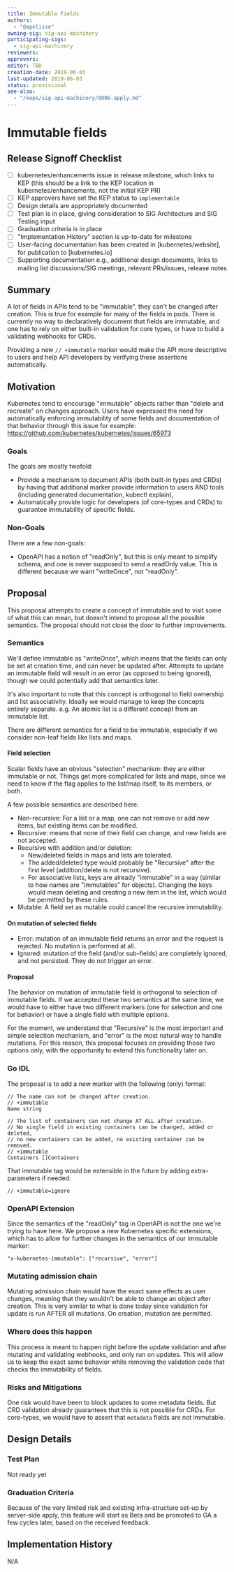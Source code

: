 ```yaml
---
title: Immutable Fields
authors:
  - "@apelisse"
owning-sig: sig-api-machinery
participating-sigs:
  - sig-api-machinery
reviewers:
approvers:
editor: TBD
creation-date: 2019-06-03
last-updated: 2019-06-03
status: provisional
see-also:
  - "/keps/sig-api-machinery/0006-apply.md"
---
```


# Immutable fields

## Release Signoff Checklist

- [ ] kubernetes/enhancements issue in release milestone, which links to KEP (this should be a link to the KEP location in kubernetes/enhancements, not the initial KEP PR)
- [ ] KEP approvers have set the KEP status to `implementable`
- [ ] Design details are appropriately documented
- [ ] Test plan is in place, giving consideration to SIG Architecture and SIG Testing input
- [ ] Graduation criteria is in place
- [ ] "Implementation History" section is up-to-date for milestone
- [ ] User-facing documentation has been created in [kubernetes/website], for publication to [kubernetes.io]
- [ ] Supporting documentation e.g., additional design documents, links to mailing list discussions/SIG meetings, relevant PRs/issues, release notes

## Summary

A lot of fields in APIs tend to be "immutable", they can't be changed after
creation. This is true for example for many of the fields in pods. There is
currently no way to declaratively document that fields are immutable, and one
has to rely on either built-in validation for core types, or have to build a
validating webhooks for CRDs.

Providing a new `// +immutable` marker would make the API more descriptive to
users and help API developers by verifying these assertions automatically.

## Motivation

Kubernetes tend to encourage "immutable" objects rather than "delete and
recreate" on changes approach. Users have expressed the need for automatically
enforcing immutability of some fields and documentation of that behavior through
this issue for example: https://github.com/kubernetes/kubernetes/issues/65973

### Goals

The goals are mostly twofold:
- Provide a mechanism to document APIs (both built-in types and CRDs) by having
  that additional marker provide information to users AND tools (including
  generated documentation, kubectl explain),
- Automatically provide logic for developers (of core-types and CRDs) to
  guarantee immutability of specific fields.

### Non-Goals

There are a few non-goals:
- OpenAPI has a notion of "readOnly", but this is only meant to simplify schema,
  and one is never supposed to send a readOnly value. This is different because
  we want "writeOnce", not "readOnly".

## Proposal

This proposal attempts to create a concept of immutable and to visit some of
what this can mean, but doesn't intend to propose all the possible
semantics. The proposal should not close the door to further improvements.

### Semantics

We'll define immutable as "writeOnce", which means that the fields can only be
set at creation time, and can never be updated after. Attempts to update an
immutable field will result in an error (as opposed to being ignored), though we
could potentially add that semantics later.

It's also important to note that this concept is orthogonal to field ownership
and list associativity. Ideally we would manage to keep the concepts entirely
separate. e.g. An atomic list is a different concept from an immutable list.

There are different semantics for a field to be immutable, especially if we
consider non-leaf fields like lists and maps.

#### Field selection

Scalar fields have an obvious "selection" mechanism: they are either immutable
or not. Things get more complicated for lists and maps, since we need to know if
the flag applies to the list/map itself, to its members, or both.

A few possible semantics are described here:

- Non-recursive: For a list or a map, one can not remove or add new items, but
  existing items can be modified.
- Recursive: means that none of their field can change, and new fields are not
  accepted.
- Recursive with addition and/or deletion:
  - New/deleted fields in maps and lists are tolerated.
  - The added/deleted type would probably be "Recursive" after the first level
    (addition/delete is not recursive).
  - For associative lists, keys are already "immutable" in a way (similar to how
    names are "immutables" for objects). Changing the keys would mean deleting
    and creating a new item in the list, which would be permitted by these
    rules.
- Mutable: A field set as mutable could cancel the recursive immutability.

#### On mutation of selected fields

- Error: mutation of an immutable field returns an error and the request is
  rejected. No mutation is performed at all.
- Ignored: mutation of the field (and/or sub-fields) are completely ignored, and
  not persisted. They do not trigger an error.

#### Proposal

The behavior on mutation of immutable field is orthogonal to selection of
immutable fields. If we accepted these two semantics at the same time, we would
have to either have two different markers (one for selection and one for
behavior) or have a single field with multiple options.

For the moment, we understand that "Recursive" is the most important and simple
selection mechanism, and "error" is the most natural way to handle
mutations. For this reason, this proposal focuses on providing those two options
only, with the opportunity to extend this functionality later on.

### Go IDL

The proposal is to add a new marker with the following (only) format:

```
// The name can not be changed after creation.
// +immutable
Name string

// The list of containers can not change AT ALL after creation.
// No single field in existing containers can be changed, added or deleted,
// no new containers can be added, no existing container can be removed.
// +immutable
Containers []Containers
```

That immutable tag would be extensible in the future by adding extra-parameters if needed:
```
// +immutable=ignore
```

### OpenAPI Extension

Since the semantics of the "readOnly" tag in OpenAPI is not the one we're trying
to have here.  We propose a new Kubernetes specific extensions, which has to
allow for further changes in the semantics of our immutable marker:
```
"x-kubernetes-immutable": ["recursive", "error"]
```

### Mutating admission chain

Mutating admission chain would have the exact same effects as user changes,
meaning that they wouldn't be able to change an object after creation. This is
very similar to what is done today since validation for update is run AFTER all
mutations. On creation, mutation are permitted.

### Where does this happen

This process is meant to happen right before the update validation and after
mutating and validating webhooks, and only run on updates. This will allow us to
keep the exact same behavior while removing the validation code that checks the
immutability of fields.

### Risks and Mitigations

One risk would have been to block updates to some metadata fields. But CRD
validation already guarantees that this is not possible for CRDs.  For
core-types, we would have to assert that `metadata` fields are not immutable.

## Design Details

### Test Plan

Not ready yet

### Graduation Criteria

Because of the very limited risk and existing infra-structure set-up by
server-side apply, this feature will start as Beta and be promoted to GA a few
cycles later, based on the received feedback.

## Implementation History

N/A
